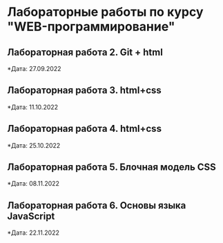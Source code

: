 # Лабораторные работы по курсу "WEB-программирование"

## Лабораторная работа 2. Git + html

*Дата: 27.09.2022

## Лабораторная работа 3. html+css

*Дата: 11.10.2022

## Лабораторная работа 4. html+css

*Дата: 25.10.2022

## Лабораторная работа 5. Блочная модель CSS

*Дата: 08.11.2022

## Лабораторная работа 6. Основы языка JavaScript

*Дата: 22.11.2022
